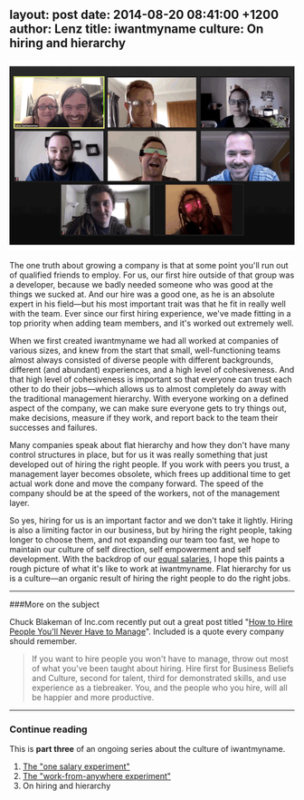 layout: post
date: 2014-08-20 08:41:00 +1200
author: Lenz
title: iwantmyname culture: On hiring and hierarchy
----

<!-- excerpt -->

![Team](/media/2014-08-19-iwmn-team.gif)

The one truth about growing a company is that at some point you'll run out of qualified friends to employ. For us, our first hire outside of that group was a developer, because we badly needed someone who was good at the things we sucked at. And our hire was a good one, as he is an absolute expert in his field—but his most important trait was that he fit in really well with the team. Ever since our first hiring experience, we've made fitting in a top priority when adding team members, and it's worked out extremely well. 

<!-- /excerpt --> 

When we first created iwantmyname we had all worked at companies of various sizes, and knew from the start that small, well-functioning teams almost always consisted of diverse people with different backgrounds, different (and abundant) experiences, and a high level of cohesiveness. And that high level of cohesiveness is important so that everyone can trust each other to do their jobs—which allows us to almost completely do away with the traditional management hierarchy. With everyone working on a defined aspect of the company, we can make sure everyone gets to try things out, make decisions, measure if they work, and report back to the team their successes and failures.

Many companies speak about flat hierarchy and how they don't have many
control structures in place, but for us it was really something that just developed out of hiring the right people. If you work with peers you trust, a management layer becomes obsolete, which frees up additional time to get actual work done and move the company forward. The speed of the company should be at the speed of the workers, not of the management layer.

So yes, hiring for us is an important factor and we don't take it lightly. Hiring is also a limiting factor in our business, but by hiring the right people, taking longer to choose them, and not expanding our team too fast, we hope to maintain our culture of self direction, self empowerment and self development. With the backdrop of our [equal salaries](https://iwantmyname.com/blog/2014/05/culture-at-iwmn-part-one.html), I hope this paints a rough picture of what it's like to work at iwantmyname. Flat hierarchy for us is a culture—an organic result of hiring the right people to do the right jobs.

***

###More on the subject

Chuck Blakeman of Inc.com recently put out a great post titled "[How to Hire People You'll Never Have to Manage](http://www.inc.com/chuck-blakeman/4-steps-to-hiring-people-you-ll-never-have-to-manage.html?cid=sf01001)". Included is a quote every company should remember.

>If you want to hire people you won't have to manage, throw out most of what you've been taught about hiring. Hire first for Business Beliefs and Culture, second for talent, third for demonstrated skills, and use experience as a tiebreaker. You, and the people who you hire, will all be happier and more productive.

***

### Continue reading

This is **part three** of an ongoing series about the culture of iwantmyname. 

1. [The "one salary experiment"](https://iwantmyname.com/blog/2014/05/culture-at-iwmn-part-one.html)
2. [The "work-from-anywhere experiment"](https://iwantmyname.com/blog/2014/05/culture-at-iwmn-part-two.html)
3. On hiring and hierarchy
